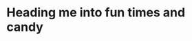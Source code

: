 <!-- TITLE: Testing 123 -->
<!-- SUBTITLE: What's up you nerds, time to test this crap out and see if it works. -->

# Heading me into fun times and candy